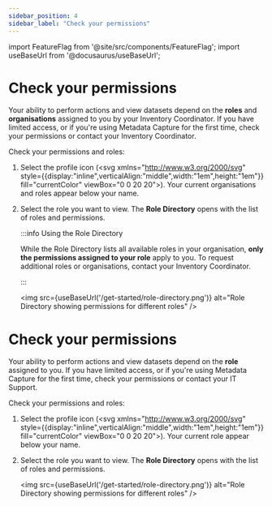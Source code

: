 ```yaml
---
sidebar_position: 4
sidebar_label: "Check your permissions"
---
```

import FeatureFlag from '@site/src/components/FeatureFlag';
import useBaseUrl from '@docusaurus/useBaseUrl';

<FeatureFlag flag="enable_multi_tenants">

# Check your permissions

Your ability to perform actions and view datasets depend on the **roles** and **organisations** assigned to you by your Inventory Coordinator. If you have limited access, or if you're using Metadata Capture for the first time, check your permissions or contact your Inventory Coordinator.

Check your permissions and roles:

1. Select the profile icon (<svg xmlns="http://www.w3.org/2000/svg" style={{display:"inline",verticalAlign:"middle",width:"1em",height:"1em"}} fill="currentColor" viewBox="0 0 20 20"><path fillRule="evenodd" d="M18 10a8 8 0 11-16 0 8 8 0 0116 0zm-6-3a2 2 0 11-4 0 2 2 0 014 0zm-2 4a5 5 0 00-4.546 2.916A5.986 5.986 0 0010 16a5.986 5.986 0 004.546-2.084A5 5 0 0010 11z" clipRule="evenodd"/></svg>). Your current organisations and roles appear below your name.

2. Select the role you want to view. The **Role Directory** opens with the list of roles and permissions.

   :::info Using the Role Directory

    While the Role Directory lists all available roles in your organisation, **only the permissions assigned to your role** apply to you. To request additional roles or organisations, contact your Inventory Coordinator.

   :::

   <img src={useBaseUrl('/get-started/role-directory.png')} alt="Role Directory showing permissions for different roles"  />


</FeatureFlag>

<FeatureFlag flag="enable_multi_tenants" inverse>

# Check your permissions

Your ability to perform actions and view datasets depend on the **role** assigned to you. If you have limited access, or if you're using Metadata Capture for the first time, check your permissions or contact your IT Support.

Check your permissions and roles:

1. Select the profile icon (<svg xmlns="http://www.w3.org/2000/svg" style={{display:"inline",verticalAlign:"middle",width:"1em",height:"1em"}} fill="currentColor" viewBox="0 0 20 20"><path fillRule="evenodd" d="M18 10a8 8 0 11-16 0 8 8 0 0116 0zm-6-3a2 2 0 11-4 0 2 2 0 014 0zm-2 4a5 5 0 00-4.546 2.916A5.986 5.986 0 0010 16a5.986 5.986 0 004.546-2.084A5 5 0 0010 11z" clipRule="evenodd"/></svg>). Your current role appear below your name.

2. Select the role you want to view. The **Role Directory** opens with the list of roles and permissions.

   <img src={useBaseUrl('/get-started/role-directory.png')} alt="Role Directory showing permissions for different roles"  />

</FeatureFlag>
